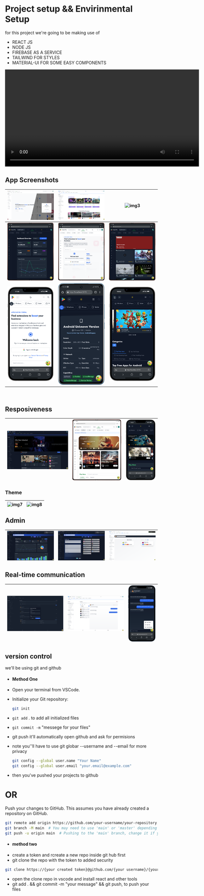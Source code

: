# Project setup && Envirinmental Setup

for this project we're going to be making use of

- REACT JS
- NODE JS
- FIREBASE AS A SERVICE
- TAILWIND FOR STYLES
- MATERIAL-UI FOR SOME EASY COMPONENTS

<!-- Video Overview Start -->
<!-- Replace YouTube embed with local video -->
<video width="640" controls>
  <source src="./presentation/appstore.mp4" type="video/mp4">
  Your browser does not support the video tag.
</video>
<!-- Video Overview End -->

<!-- Images Grid Start -->
## App Screenshots

| ![img1](./presentation/Screenshot%202025-05-03%20at%2018.38.26.png) | ![img2](./presentation/featured.png) | ![img3](./presentation/darkgrid.png) |
|----------------------------|----------------------------|----------------------------|
| ![img4](./presentation/tabboard.png) | ![img5](./presentation/tabauth.png) | ![img6](./presentation/Galaxy-Fold2-localhost%20(2).png) |
| ![img7](./presentation/authphone.png) | ![img8](./presentation/Xiaomi-12-localhost.png) | ![img9](./presentation/iPhone-14-Plus-localhost%20(2).png) |

<br/>

## Resposiveness

| ![rtc1](./presentation/deatil.png) | ![rtc2](./presentation/tabres.png) | ![rtc3](./presentation/phoneres.png) |
|---------------------------|---------------------------|---------------------------|

### Theme

| ![img7](./presentation/dark.png) | ![img8](./presentation/light.png) | 
|----------------------------------|----------------------------------|

<!-- Images Grid End -->

## Admin

| ![admin1](./presentation/darkboard.png) | ![admin2](./presentation/darkapps.png) | ![admin3](./presentation/users.png) |
|-------------------------------|-------------------------------|-------------------------------|

## Real-time communication

| ![rtc1](./presentation/darkgroup.png) | ![rtc2](./presentation/message.png) | ![rtc3](./presentation/phonechat.png) |
|---------------------------|---------------------------|---------------------------|

## version control
 we'll be using git and github

- #### Method One

- Open your terminal from VSCode.
- Initialize your Git repository:
  ```bash
  git init
  ```
- `git add` . to add all initialized files
- `git commit -m` "messege for your files"

- git push it'll automatically open github and ask for permisions
- note you''ll have to use git globar --username and --email for more privacy
  ```bash
  git config --global user.name "Your Name"
  git config --global user.email "your.email@example.com"
  ```

- then you've pushed your projects to github

# OR

Push your changes to GitHub. This assumes you have already created a repository on GitHub.

```bash
git remote add origin https://github.com/your-username/your-repository.git
git branch -M main  # You may need to use 'main' or 'master' depending on your default branch name
git push -u origin main  # Pushing to the 'main' branch, change it if your defaul
```

- #### method two
- create a token and rcreate a new repo inside git hub first
- git clone the repo with the token to added security

```bash
git clone https://{your created token}@github.com/{your username}/{your repo}.git
```

- open the clone repo in vscode and install react and other tools
- git add . && git commit -m "your message" && git push, to push your files
